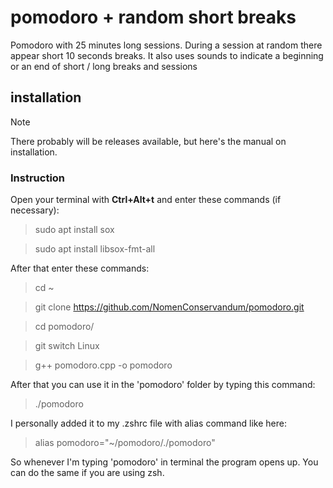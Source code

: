 # pomodoro + random short breaks
Pomodoro with 25 minutes long sessions. During a session at random there appear short 10 seconds breaks.
It also uses sounds to indicate a beginning or an end of short / long breaks and sessions
## installation
> [!NOTE]
> There probably will be releases available, but here's the manual on installation.

### Instruction
Open your terminal with **Ctrl+Alt+t** and enter these commands (if necessary):
> sudo apt install sox

> sudo apt install libsox-fmt-all

After that enter these commands:
> cd ~

> git clone https://github.com/NomenConservandum/pomodoro.git

> cd pomodoro/

> git switch Linux

> g++ pomodoro.cpp -o pomodoro

After that you can use it in the 'pomodoro' folder by typing this command:

> ./pomodoro

I personally added it to my .zshrc file with alias command like here:
> alias pomodoro="~/pomodoro/./pomodoro"

So whenever I'm typing 'pomodoro' in terminal the program opens up. You can do the same if you are using zsh.
